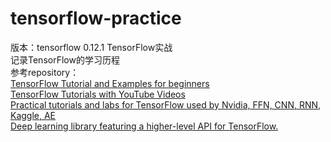 # tensorflow-practice
版本：tensorflow 0.12.1
TensorFlow实战<br>
记录TensorFlow的学习历程<br>
参考repository：<br>
[TensorFlow Tutorial and Examples for beginners](https://github.com/aymericdamien/TensorFlow-Examples)<br>
[TensorFlow Tutorials with YouTube Videos](https://github.com/Hvass-Labs/TensorFlow-Tutorials)<br>
[Practical tutorials and labs for TensorFlow used by Nvidia, FFN, CNN, RNN, Kaggle, AE](https://github.com/alrojo/tensorflow-tutorial)<br>
[Deep learning library featuring a higher-level API for TensorFlow.](https://github.com/tflearn/tflearn)
